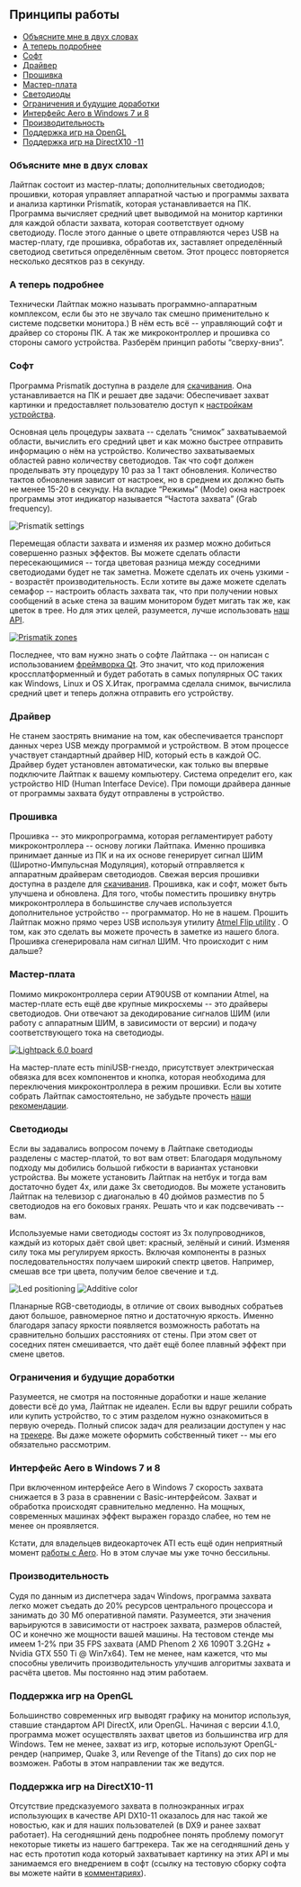 ## Принципы работы
 
* [Объясните мне в двух словах](#Объясните-мне-в-двух-словах)
* [А теперь подробнее](#А-теперь-подробнее)
* [Софт](#Софт)
* [Драйвер](#Драйвер)
* [Прошивка](#Прошивка)
* [Мастер-плата](#Мастер-плата)
* [Светодиоды](#Светодиоды)
* [Ограничения и будущие доработки](#Ограниченияи-будущие-доработки)
* [Интерфейс Aero в Windows 7 и 8](#Интерфейс-Aero-в-Windows7-и-8)
* [Производительность](#Производительность)
* [Поддержка игр на OpenGL](#Поддержка-игр-на-Open-GL)
* [Поддержка игр на DirectX10 -11](#Поддержка-игр-на-Direct-X10-11)

### Объясните мне в двух словах
Лайтпак состоит из мастер-платы; дополнительных светодиодов; прошивки, которая управляет аппаратной частью и программы захвата и анализа картинки Prismatik, которая устанавливается на ПК. Программа вычисляет средний цвет выводимой на монитор картинки для каждой области захвата, которая соответствует одному светодиоду. После этого данные о цвете отправляются через USB на мастер-плату, где прошивка, обработав их, заставляет определённый светодиод светиться определённым светом. Этот процесс повторяется несколько десятков раз в секунду.

### А теперь подробнее
Технически Лайтпак можно называть программно-аппаратным комплексом, если бы это не звучало так смешно применительно к системе подсветки монитора.) В нём есть всё -- управляющий софт и драйвер со стороны ПК. А так же микроконтроллер и прошивка со стороны самого устройства. Разберём принцип работы “сверху-вниз”.

### Софт
Программа Prismatik доступна в разделе для [скачивания](http://lightpack.tv/downloads). Она устанавливается на ПК и решает две задачи: Обеспечивает захват картинки и предоставляет пользователю доступ к [настройкам устройства](http://code.google.com/p/light-pack/wiki/SettingsDescription).

Основная цель процедуры захвата -- сделать “снимок” захватываемой области, вычислить его средний цвет и как можно быстрее отправить информацию о нём на устройство. Количество захватываемых областей равно количеству светодиодов. Так что софт должен проделывать эту процедуру 10 раз за 1 такт обновления. Количество тактов обновления зависит от настроек, но в среднем их должно быть не менее 15-20 в секунду. На вкладке “Режимы” (Mode) окна настроек программы этот индикатор называется “Частота захвата” (Grab frequency).

![Prismatik settings](https://lh6.googleusercontent.com/-z5XU1cL2wAE/UMDvgQAQxaI/AAAAAAAAHtM/ZfaknXzrDkA/s800/GUI.png)

Перемещая области захвата и изменяя их размер можно добиться совершенно разных эффектов. Вы можете сделать области пересекающимися -- тогда цветовая разница между соседними светодиодами будет не так заметна. Можете сделать их очень узкими -- возрастёт производительность. Если хотите вы даже можете сделать семафор -- настроить область захвата так, что при получении новых сообщений в аське стена за вашим монитором будет мигать так же, как цветок в трее. Но для этих целей, разумеется, лучше использовать [наш API](https://github.com/Atarity/Lightpack/tree/master/Software/apiexamples).

[![Prismatik zones](https://lh6.googleusercontent.com/-noc4VI89mBE/UMDvgTMALuI/AAAAAAAAHuU/DeG8aAEVNOU/s600/255.png)](https://picasaweb.google.com/lh/photo/1Jfc6svsKD0fjZ4pZ117P9MTjNZETYmyPJy0liipFm0?feat=directlink)

Последнее, что вам нужно знать о софте Лайтпака -- он написан с использованием [фреймворка Qt](http://qt-project.org). Это значит, что код приложения кроссплатформенный и будет работать в самых популярных ОС таких как Windows, Linux и OS X.Итак, программа сделала снимок, вычислила средний цвет и теперь должна отправить его устройству.

### Драйвер
Не станем заострять внимание на том, как обеспечивается транспорт данных через USB между программой и устройством. В этом процессе участвует стандартный драйвер HID, который есть в каждой ОС. Драйвер будет установлен автоматически, как только вы впервые подключите Лайтпак к вашему компьютеру. Система определит его, как устройство HID (Human Interface Device). При помощи драйвера данные от программы захвата будут отправлены в устройство.

### Прошивка
Прошивка -- это микропрограмма, которая регламентирует работу микроконтроллера -- основу логики Лайтпака. Именно прошивка принимает данные из ПК и на их основе генерирует сигнал ШИМ (Широтно-Импульсная Модуляция), который отправляется к аппаратным драйверам светодиодов. Свежая версия прошивки доступна в разделе для [скачивания](http://lightpack.tv/downloads).
Прошивка, как и софт, может быть улучшена и обновлена. Для того, чтобы поместить прошивку внутрь микроконтроллера в большинстве случаев используется дополнительное устройство -- программатор. Но не в нашем. Прошить Лайтпак можно прямо через USB используя утилиту [Atmel Flip utility](http://www.atmel.com/tools/FLIP.aspx) . О том, как это сделать вы можете прочесть в заметке из нашего блога.
Прошивка сгенерировала нам сигнал ШИМ. Что происходит с ним дальше?

### Мастер-плата
Помимо микроконтроллера серии AT90USB от компании Atmel, на мастер-плате есть ещё две крупные микросхемы -- это драйверы светодиодов. Они отвечают за декодирование сигналов ШИМ (или работу с аппаратным ШИМ, в зависимости от версии) и подачу соответствующего тока на светодиоды.

[![Lightpack 6.0 board](https://lh5.googleusercontent.com/-xeWJZbsxqvY/TzGII42kFaI/AAAAAAAACfQ/jiC15AAVqfw/s500/IMG_6723.jpg)](https://picasaweb.google.com/lh/photo/1JAh_FyoTmZhZmYnUsf5idMTjNZETYmyPJy0liipFm0?feat=embedwebsite) 

На мастер-плате есть miniUSB-гнездо, присутствует электрическая обвязка для всех компонентов и кнопка, которая необходима для переключения микроконтроллера в режим прошивки. Если вы хотите собрать Лайтпак самостоятельно, не забудьте прочесть [наши рекомендации](https://github.com/Atarity/Lightpack-docs/blob/master/RUS/%D0%A1%D0%B0%D0%BC%D0%BE%D1%81%D1%82%D0%BE%D1%8F%D1%82%D0%B5%D0%BB%D1%8C%D0%BD%D0%BE_%D1%81%D0%BE%D0%B1%D0%B8%D1%80%D0%B0%D0%B5%D0%BC_%D0%9B%D0%B0%D0%B8%CC%86%D1%82%D0%BF%D0%B0%D0%BA.md).

### Светодиоды
Если вы задавались вопросом почему в Лайтпаке светодиоды разделены с мастер-платой, то вот вам ответ: Благодаря модульному подходу мы добились большой гибкости в вариантах установки устройства. Вы можете установить Лайтпак на нетбук и тогда вам достаточно будет 4х, или даже 3х светодиодов. Вы можете установить Лайтпак на телевизор с диагональю в 40 дюймов разместив по 5 светодиодов на его боковых гранях. Решать что и как подсвечивать -- вам.

Используемые нами светодиоды состоят из 3х полупроводников, каждый из которых даёт свой цвет: красный, зелёный и синий. Изменяя силу тока мы регулируем яркость. Включая компоненты в разных последовательностях получаем широкий спектр цветов. Например, смешав все три цвета, получим белое свечение и т.д.

![Led positioning](https://lh6.googleusercontent.com/-5xkDCE5ADGE/TjQGD_kajEI/AAAAAAAABsE/CwvvSgVyQ90/s400/OUT_MountSchem.jpg) ![Additive color](https://lh4.googleusercontent.com/_pcbSxfY74TA/TV1EbS6p-SI/AAAAAAAABFc/CAFjx7nSla0/s800/colormodel-rgb.gif)

Планарные RGB-светодиоды, в отличие от своих выводных собратьев дают большое, равномерное пятно и достаточную яркость. Именно благодаря запасу яркости появляется возможность работать на сравнительно больших расстояниях от стены. При этом свет от соседних пятен смешивается, что даёт ещё более плавный эффект при смене цветов.

### Ограничения и будущие доработки
Разумеется, не смотря на постоянные доработки и наше желание довести всё до ума, Лайтпак не идеален. Если вы вдруг решили собрать или купить устройство, то с этим разделом нужно ознакомиться в первую очередь. Полный список задач для реализации доступен у нас на [трекере](http://code.google.com/p/lightpack/issues/list). Вы даже можете оформить собственный тикет -- мы его обязательно рассмотрим.

### Интерфейс Aero в Windows 7 и 8
При включенном интерфейсе Aero в Windows 7 скорость захвата снижается в 3 раза в сравнении с Basic-интерфейсом. Захват и обработка происходят сравнительно медленно. На мощных, современных машинах эффект выражен гораздо слабее, но тем не менее он проявляется.

Кстати, для владельцев видеокарточек ATI есть ещё один неприятный момент [работы с Aero](http://code.google.com/p/lightpack/issues/detail?id=185). Но в этом случае мы уже точно бессильны.

### Производительность
Судя по данным из диспетчера задач Windows, программа захвата легко может съедать до 20% ресурсов центрального процессора и занимать до 30 Мб оперативной памяти. Разумеется, эти значения варьируются в зависимости от настроек захвата, размеров областей, ОС и конечно же мощности вашей машины. На тестовом стенде мы имеем 1-2% при 35 FPS захвата (AMD Phenom 2 X6 1090T 3.2GHz + Nvidia GTX 550 Ti @ Win7x64). Тем не менее, нам кажется, что мы способны увеличить производительность улучшив алгоритмы захвата и расчёта цветов. Мы постоянно над этим работаем.

### Поддержка игр на OpenGL
Большинство современных игр выводят графику на монитор используя, ставшие стандартом API DirectX, или OpenGL. Начиная с версии 4.1.0, программа может осуществлять захват цветов из большинства игр для Windows. Тем не менее, захват из игр, которые используют OpenGL-рендер (например, Quake 3, или Revenge of the Titans) до сих пор не возможен. Работы в этом направлении так же ведутся.

### Поддержка игр на DirectX10-11
Отсутствие предсказуемого захвата в полноэкранных играх использующих в качестве API DX10-11 оказалось для нас такой же новостью, как и для наших пользователей (в DX9 и ранее захват работает). На сегодняшний день подробнее понять проблему помогут некоторые тикеты из нашего багтрекера. Так же на сегодняшний день у нас есть прототип кода который захватывает картинку на этих API и мы занимаемся его внедрением в софт (ссылку на тестовую сборку софта вы можете найти в [комментариях](http://code.google.com/p/lightpack/issues/detail?id=142)).
